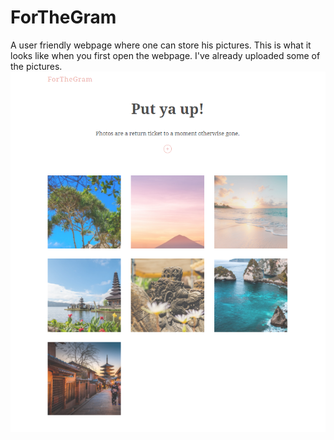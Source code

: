 # ForTheGram
A user friendly webpage where one can store his pictures. This is what it looks like when you first open the webpage.
I've already uploaded some of the pictures.
![](images/Home.png)
